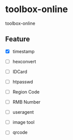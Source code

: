 # toolbox-online
toolbox-online


## Feature

- [X] timestamp
- [ ] hexconvert
- [ ] IDCard
- [ ] htpasswd
- [ ] Region Code
- [ ] RMB Number
- [ ] useragent
- [ ] image tool
- [ ] qrcode

